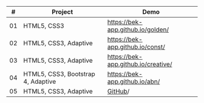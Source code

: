 
| #        | Project           | Demo  |
| ------------- |-------------| -----|
| 01 | HTML5, CSS3| https://bek-app.github.io/golden/ |
| 02 | HTML5, CSS3, Adaptive |   https://bek-app.github.io/const/ |
| 03 | HTML5, CSS3, Adaptive |  https://bek-app.github.io/creative/ |
| 04 | HTML5, CSS3, Bootstrap 4, Adaptive |  https://bek-app.github.io/abn/ |
| 05 | HTML5, CSS3, Adaptive | [GitHub](http://github.com)/ |
 


